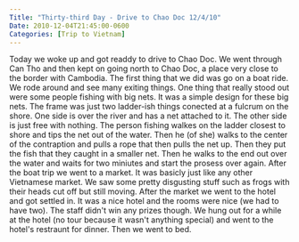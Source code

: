 ```yaml
---
Title: "Thirty-third Day - Drive to Chao Doc 12/4/10"
Date: 2010-12-04T21:45:00-0600
Categories: [Trip to Vietnam]
---
```


Today we woke up and got readdy to drive to Chao Doc. We went through
Can Tho and then kept on going north to Chao Doc, a place very close to
the border with Cambodia. The first thing that we did was go on a boat
ride. We rode around and see many exiting things. One thing that really
stood out were some people fishing with big nets. It was a simple design
for these big nets. The frame was just two ladder-ish things conected at
a fulcrum on the shore. One side is over the river and has a net
attached to it. The other side is just free with nothing. The person
fishing walkes on the ladder closest to shore and tips the net out of
the water. Then he (of she) walks to the center of the contraption and
pulls a rope that then pulls the net up. Then they put the fish that
they caught in a smaller net. Then he walks to the end out over the
water and waits for two miniutes and start the prosess over again. After
the boat trip we went to a market. It was basicly just like any other
Vietnamese market. We saw some pretty disgusting stuff such as frogs
with their heads cut off but still moving. After the market we went to
the hotel and got settled in. It was a nice hotel and the rooms were
nice (we had to have two). The staff didn't win any prizes though. We
hung out for a while at the hotel (no tour because it wasn't anything
special) and went to the hotel's restraunt for dinner. Then we went to
bed.
